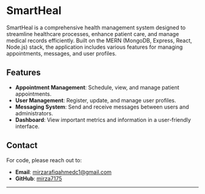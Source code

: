 # SmartHeal

SmartHeal is a comprehensive health management system designed to streamline healthcare processes, enhance patient care, and manage medical records efficiently. Built on the MERN (MongoDB, Express, React, Node.js) stack, the application includes various features for managing appointments, messages, and user profiles.

## Features

- **Appointment Management**: Schedule, view, and manage patient appointments.
- **User Management**: Register, update, and manage user profiles.
- **Messaging System**: Send and receive messages between users and administrators.
- **Dashboard**: View important metrics and information in a user-friendly interface.

## Contact

For code, please reach out to:

- **Email**: [mirzarafiqahmedc1@gmail.com](mailto:mirzarafiqahmedc1@gmail.com)
- **GitHub**: [mirza7175](https://github.com/mirza7175)

---

